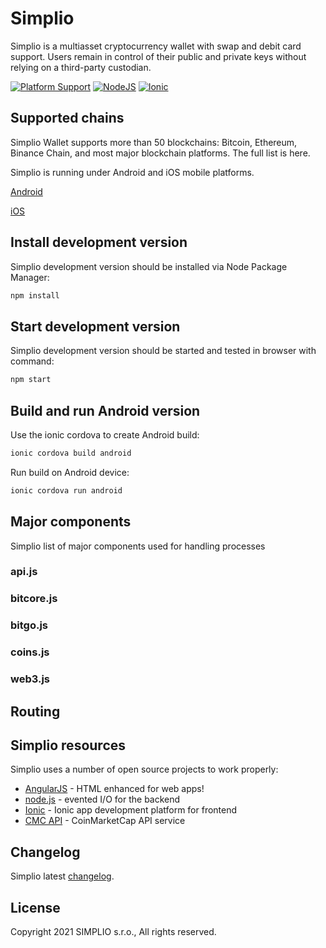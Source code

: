 # Simplio

Simplio is a multiasset cryptocurrency wallet with swap and debit card support. Users remain in control of their public and private keys without relying on a third-party custodian.


[![Platform Support](https://img.shields.io/badge/platform-ios%20|%20android-%23989898)](https://img.shields.io/badge/platform-ios%20|%20android-%23989898)
[![NodeJS](https://img.shields.io/badge/node-%3E%3D%206.0.0-brightgreen)](https://img.shields.io/badge/node-%3E%3D%206.0.0-brightgreen)
[![Ionic](https://img.shields.io/badge/ionic-5.0-blue)](https://img.shields.io/badge/ionic-5.0-blue)


## Supported chains

Simplio Wallet supports more than 50 blockchains: Bitcoin, Ethereum, Binance Chain, and most major blockchain platforms. The full list is here.

Simplio is running under Android and iOS mobile platforms.

[Android](https://play.google.com/store/apps/details?id=wallet.simplio.app)

[iOS](https://apps.apple.com/us/app/simplio-wallet/id1580073536)

## Install development version

Simplio development version should be installed via Node Package Manager:

```bash
npm install
```

## Start development version

Simplio development version should be started and tested in browser with command:

```bash
npm start
```

## Build and run Android version

Use the ionic cordova to create Android build:

```bash
ionic cordova build android
```

Run build on Android device:

```bash
ionic cordova run android
```

## Major components

Simplio list of major components used for handling processes

### api.js

### bitcore.js

### bitgo.js

### coins.js

### web3.js


## Routing


## Simplio resources

Simplio uses a number of open source projects to work properly: 

* [AngularJS](https://angularjs.org/) - HTML enhanced for web apps!
* [node.js](https://nodejs.org/) - evented I/O for the backend
* [Ionic](https://ionicframework.com/) - Ionic app development platform for frontend
* [CMC API](https://coinmarketcap.com/api/) - CoinMarketCap API service

## Changelog

Simplio latest [changelog](https://discuss.simplio.io/d/5-simplio-changelog).

## License

Copyright 2021 SIMPLIO s.r.o., All rights reserved.

